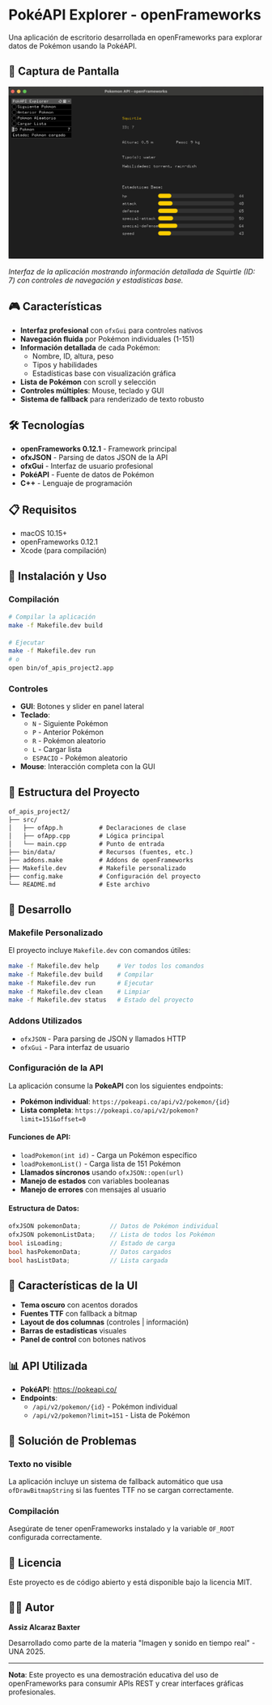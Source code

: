# PokéAPI Explorer - openFrameworks

Una aplicación de escritorio desarrollada en openFrameworks para explorar datos de Pokémon usando la PokéAPI.

## 📸 Captura de Pantalla

![PokéAPI Explorer](screenshot.png)

*Interfaz de la aplicación mostrando información detallada de Squirtle (ID: 7) con controles de navegación y estadísticas base.*

## 🎮 Características

- **Interfaz profesional** con `ofxGui` para controles nativos
- **Navegación fluida** por Pokémon individuales (1-151)
- **Información detallada** de cada Pokémon:
  - Nombre, ID, altura, peso
  - Tipos y habilidades
  - Estadísticas base con visualización gráfica
- **Lista de Pokémon** con scroll y selección
- **Controles múltiples**: Mouse, teclado y GUI
- **Sistema de fallback** para renderizado de texto robusto

## 🛠️ Tecnologías

- **openFrameworks 0.12.1** - Framework principal
- **ofxJSON** - Parsing de datos JSON de la API
- **ofxGui** - Interfaz de usuario profesional
- **PokéAPI** - Fuente de datos de Pokémon
- **C++** - Lenguaje de programación

## 📋 Requisitos

- macOS 10.15+
- openFrameworks 0.12.1
- Xcode (para compilación)

## 🚀 Instalación y Uso

### Compilación
```bash
# Compilar la aplicación
make -f Makefile.dev build

# Ejecutar
make -f Makefile.dev run
# o
open bin/of_apis_project2.app
```

### Controles
- **GUI**: Botones y slider en panel lateral
- **Teclado**: 
  - `N` - Siguiente Pokémon
  - `P` - Anterior Pokémon  
  - `R` - Pokémon aleatorio
  - `L` - Cargar lista
  - `ESPACIO` - Pokémon aleatorio
- **Mouse**: Interacción completa con la GUI

## 📁 Estructura del Proyecto

```
of_apis_project2/
├── src/
│   ├── ofApp.h          # Declaraciones de clase
│   ├── ofApp.cpp        # Lógica principal
│   └── main.cpp         # Punto de entrada
├── bin/data/            # Recursos (fuentes, etc.)
├── addons.make          # Addons de openFrameworks
├── Makefile.dev         # Makefile personalizado
├── config.make          # Configuración del proyecto
└── README.md            # Este archivo
```

## 🔧 Desarrollo

### Makefile Personalizado
El proyecto incluye `Makefile.dev` con comandos útiles:

```bash
make -f Makefile.dev help     # Ver todos los comandos
make -f Makefile.dev build    # Compilar
make -f Makefile.dev run      # Ejecutar
make -f Makefile.dev clean    # Limpiar
make -f Makefile.dev status   # Estado del proyecto
```

### Addons Utilizados
- `ofxJSON` - Para parsing de JSON y llamados HTTP
- `ofxGui` - Para interfaz de usuario

### Configuración de la API
La aplicación consume la **PokeAPI** con los siguientes endpoints:

- **Pokémon individual**: `https://pokeapi.co/api/v2/pokemon/{id}`
- **Lista completa**: `https://pokeapi.co/api/v2/pokemon?limit=151&offset=0`

#### Funciones de API:
- `loadPokemon(int id)` - Carga un Pokémon específico
- `loadPokemonList()` - Carga lista de 151 Pokémon
- **Llamados síncronos** usando `ofxJSON::open(url)`
- **Manejo de estados** con variables booleanas
- **Manejo de errores** con mensajes al usuario

#### Estructura de Datos:
```cpp
ofxJSON pokemonData;        // Datos de Pokémon individual
ofxJSON pokemonListData;    // Lista de todos los Pokémon
bool isLoading;             // Estado de carga
bool hasPokemonData;        // Datos cargados
bool hasListData;           // Lista cargada
```

## 🎨 Características de la UI

- **Tema oscuro** con acentos dorados
- **Fuentes TTF** con fallback a bitmap
- **Layout de dos columnas** (controles | información)
- **Barras de estadísticas** visuales
- **Panel de control** con botones nativos

## 📊 API Utilizada

- **PokéAPI**: https://pokeapi.co/
- **Endpoints**:
  - `/api/v2/pokemon/{id}` - Pokémon individual
  - `/api/v2/pokemon?limit=151` - Lista de Pokémon

## 🐛 Solución de Problemas

### Texto no visible
La aplicación incluye un sistema de fallback automático que usa `ofDrawBitmapString` si las fuentes TTF no se cargan correctamente.

### Compilación
Asegúrate de tener openFrameworks instalado y la variable `OF_ROOT` configurada correctamente.

## 📝 Licencia

Este proyecto es de código abierto y está disponible bajo la licencia MIT.

## 👨‍💻 Autor

**Assiz Alcaraz Baxter**

Desarrollado como parte de la materia "Imagen y sonido en tiempo real" - UNA 2025.

---

**Nota**: Este proyecto es una demostración educativa del uso de openFrameworks para consumir APIs REST y crear interfaces gráficas profesionales.